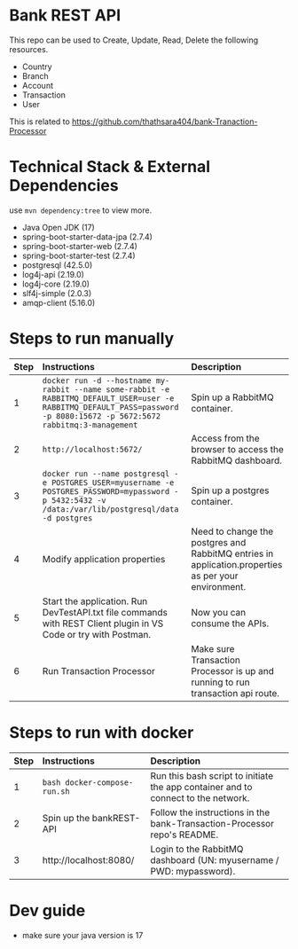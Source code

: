 # Bank REST API
This repo can be used to Create, Update, Read, Delete the following resources.
 - Country
 - Branch
 - Account
 - Transaction
 - User

This is related to https://github.com/thathsara404/bank-Tranaction-Processor

# Technical Stack & External Dependencies
use  `mvn dependency:tree` to view more.
- Java Open JDK (17)
- spring-boot-starter-data-jpa (2.7.4)
- spring-boot-starter-web (2.7.4)
- spring-boot-starter-test (2.7.4)
- postgresql (42.5.0)
- log4j-api (2.19.0)
- log4j-core (2.19.0)
- slf4j-simple (2.0.3)
- amqp-client (5.16.0)

# Steps to run manually
| Step  | Instructions                                | Description                                                                                               |
| ----- |:--------------------------------------------|:--------------------------------------------------------------------------------------------------------- |
| 1     | `docker run -d --hostname my-rabbit --name some-rabbit -e RABBITMQ_DEFAULT_USER=user -e RABBITMQ_DEFAULT_PASS=password -p 8080:15672 -p 5672:5672 rabbitmq:3-management` | Spin up a RabbitMQ container. |
| 2     | `http://localhost:5672/` | Access from the browser to access the RabbitMQ dashboard. |
| 3     | `docker run --name postgresql -e POSTGRES_USER=myusername -e POSTGRES_PASSWORD=mypassword -p 5432:5432 -v /data:/var/lib/postgresql/data -d postgres` | Spin up a postgres container.                    |
| 4     | Modify application properties | Need to change the postgres and RabbitMQ entries in application.properties as per your environment.|
| 5     | Start the application. Run DevTestAPI.txt file commands with REST Client plugin in VS Code or try with Postman. | Now you can consume the APIs. |
| 6     | Run Transaction Processor | Make sure Transaction Processor is up and running to run transaction api route. | Now you can consume the APIs. |

# Steps to run with docker
| Step | Instructions                           | Description                                                                       |
|------|:---------------------------------------|:----------------------------------------------------------------------------------|
| 1    | `bash docker-compose-run.sh`           | Run this bash script to initiate the app container and to connect to the network. |
| 2    | Spin up the bankREST-API               | Follow the instructions in the bank-Transaction-Processor repo's README.          |
| 3    | http://localhost:8080/                 | Login to the RabbitMQ dashboard (UN: myusername / PWD: mypassword).               |

# Dev guide
- make sure your java version is 17
